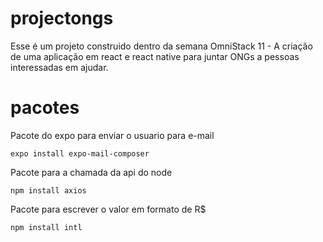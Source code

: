 # projectongs
Esse é um projeto construido dentro da semana OmniStack 11 - A criação de uma aplicação em react e react native para juntar ONGs a pessoas interessadas em ajudar.

# pacotes

Pacote do expo para enviar o usuario para e-mail

```
expo install expo-mail-composer
```

Pacote para a chamada da api do node
```
npm install axios
```

Pacote para escrever o valor em formato de R$
```
npm install intl
```